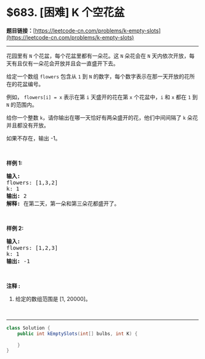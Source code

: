 # $683. [困难] K 个空花盆

**题目链接：**[https://leetcode-cn.com/problems/k-empty-slots](https://leetcode-cn.com/problems/k-empty-slots)

---

<div class="content__1Y2H">
 <div class="notranslate">
  <p>花园里有 <code>N</code> 个花盆，每个花盆里都有一朵花。这 <code>N</code> 朵花会在 <code>N</code> 天内依次开放，每天有且仅有一朵花会开放并且会一直盛开下去。</p> 
  <p>给定一个数组 <code>flowers</code> 包含从 <code>1</code> 到 <code>N</code> 的数字，每个数字表示在那一天开放的花所在的花盆编号。</p> 
  <p>例如，&nbsp;<code>flowers[i] = x</code> 表示在第 <code>i</code> 天盛开的花在第 <code>x</code> 个花盆中，<code>i</code> 和 <code>x</code> 都在 <code>1</code> 到 <code>N</code> 的范围内。</p> 
  <p>给你一个整数 <code>k</code>，请你输出在哪一天恰好有两朵盛开的花，他们中间间隔了&nbsp;<code>k</code> 朵花并且都没有开放。</p> 
  <p>如果不存在，输出 -1。</p> 
  <p>&nbsp;</p> 
  <p><strong>样例 1:</strong></p> 
  <pre class="language-text"><strong>输入:</strong> 
flowers: [1,3,2]
k: 1
<strong>输出:</strong> 2
<strong>解释:</strong> 在第二天，第一朵和第三朵花都盛开了。
</pre> 
  <p>&nbsp;</p> 
  <p><strong>样例 2:</strong></p> 
  <pre class="language-text"><strong>输入:</strong> 
flowers: [1,2,3]
k: 1
<strong>输出:</strong> -1
</pre> 
  <p>&nbsp;</p> 
  <p><strong>注释 :</strong></p> 
  <ol> 
   <li>给定的数组范围是&nbsp;[1, 20000]。</li> 
  </ol> 
  <p>&nbsp;</p> 
 </div>
</div>

---

```java
class Solution {
    public int kEmptySlots(int[] bulbs, int K) {
        
    }
}
```